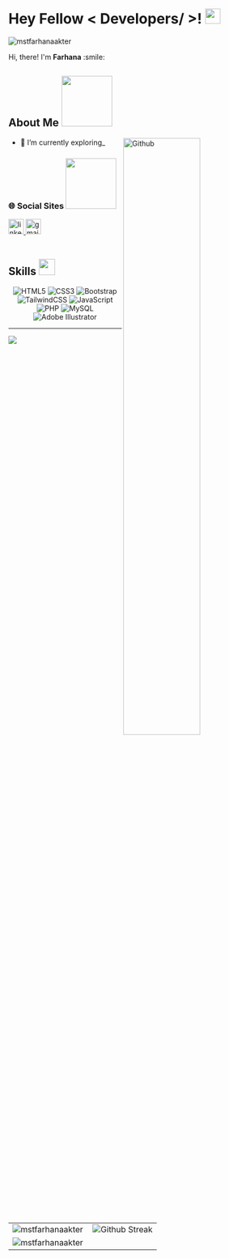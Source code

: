 
<h1> Hey Fellow < Developers/ >! <img src = "https://raw.githubusercontent.com/MartinHeinz/MartinHeinz/master/wave.gif" width = 30px> </h1>
<p align='center'>
</p>

<p align="left"> <img src="https://komarev.com/ghpvc/?username=mstfarhanaakter&label=Profile%20Views&color=0e75b6&style=for-the-badge" alt="mstfarhanaakter" /> </p>
<!--[![Github](https://img.shields.io/github/followers/mstfarhanaakter?label=Follow&style=social)](https://github.com/mstfarhanaakter)-->

<div size='20px'> Hi, there! I'm <b>Farhana</b> :smile:
</div>

<h2> About Me <img src = "https://media0.giphy.com/media/KDDpcKigbfFpnejZs6/giphy.gif?cid=ecf05e47oy6f4zjs8g1qoiystc56cu7r9tb8a1fe76e05oty&rid=giphy.gif" width = 100px></h2>

<img width="55%" align="right" alt="Github" src="https://raw.githubusercontent.com/onimur/.github/master/.resources/git-header.svg" /> 

- 🌱 I’m currently exploring_ 


<h3 align="left">🌐 Social Sites <img src='https://raw.githubusercontent.com/ShahriarShafin/ShahriarShafin/main/Assets/handshake.gif' width="100px"></h3>

<div align="left">
 <a href="https://www.linkedin.com/in/mstfarhanaakter/"> <img src="https://img.shields.io/static/v1?message=LinkedIn&logo=linkedin&label=&color=0077B5&logoColor=white&labelColor=&style=for-the-badge" height="30" alt="linkedin logo"  /> </a>
  <a href="mailto:farhanashetu.idb@gmail.com"> <img src="https://img.shields.io/static/v1?message=Gmail&logo=gmail&label=&color=D14836&logoColor=white&labelColor=&style=for-the-badge" height="30" alt="gmail logo"  />
  </a>
</div>


<br>




<h2> Skills <img src = "https://media2.giphy.com/media/QssGEmpkyEOhBCb7e1/giphy.gif?cid=ecf05e47a0n3gi1bfqntqmob8g9aid1oyj2wr3ds3mg700bl&rid=giphy.gif" width = 32px> </h2>

<!-- new part -->
<div align='center'>

![HTML5](https://img.shields.io/badge/html5-%23E34F26.svg?style=for-the-badge&logo=html5&logoColor=white) 
![CSS3](https://img.shields.io/badge/css3-%231572B6.svg?style=for-the-badge&logo=css3&logoColor=white) 
![Bootstrap](https://img.shields.io/badge/bootstrap-%238511FA.svg?style=for-the-badge&logo=bootstrap&logoColor=white)
![TailwindCSS](https://img.shields.io/badge/tailwindcss-%2338B2AC.svg?style=for-the-badge&logo=tailwind-css&logoColor=white)
![JavaScript](https://img.shields.io/badge/javascript-%23323330.svg?style=for-the-badge&logo=javascript&logoColor=%23F7DF1E) 
![PHP](https://img.shields.io/badge/php-%23777BB4.svg?style=for-the-badge&logo=php&logoColor=white) 
![MySQL](https://img.shields.io/badge/mysql-4479A1.svg?style=for-the-badge&logo=mysql&logoColor=white)
![Adobe Illustrator](https://img.shields.io/badge/adobe%20illustrator-%23FF9A00.svg?style=for-the-badge&logo=adobe%20illustrator&logoColor=white) 

</div>



---
[![](https://visitcount.itsvg.in/api?id=Hi&icon=0&color=0)](https://visitcount.itsvg.in)

<!-- Proudly created with GPRM ( https://gprm.itsvg.in ) -->

<!--</div>-->

<table>
<tr>
  <td>
     <img src="https://github-readme-stats.vercel.app/api?username=mstfarhanaakter&show_icons=true&theme=tokyonight&hide_border=true&include_all_commits=false&count_private=false" alt="mstfarhanaakter" />

  </td>
  <td>
      <img src="https://github-readme-streak-stats.herokuapp.com/?user=mstfarhanaakter&theme=tokyonight&hide_border=true" alt="Github Streak" title="Github Streak"/> 
   
  </td>
</tr>
<tr>
  <td>
    <img align="left" src="https://github-readme-stats.vercel.app/api/top-langs?username=mstfarhanaakter&show_icons=true&theme=tokyonight&layout=compact" alt="mstfarhanaakter" />
  </td>
</tr>
</table>
</section>
<!-- next-->



